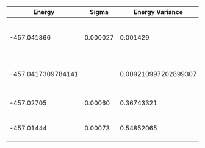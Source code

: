 | Energy             | Sigma    | Energy Variance      | DOF | Einf | Method                              | Reference |
|--------------------|----------|----------------------|-----|------|-------------------------------------|-----------|
| -457.041866        | 0.000027 | 0.001429             | 144 | 0    | 2D Recurrent Neural Network (2DRNN) | [paper](https://journals.aps.org/prresearch/abstract/10.1103/PhysRevResearch.2.023358) [code](https://github.com/mhibatallah/RNNWavefunctions) |
| -457.0417309784141 |          | 0.009210997202899307 | 144 | 0    | DMRG (bond dimension = 1024)        | [code](https://github.com/https://github.com/varbench/methods/blob/main/scripts/TFIsing/square_144_O_3/dmrg.sh) |
| -457.02705         | 0.00060  | 0.36743321           | 144 | 0    | RBM (alpha = 1)                     | TODO: own code (RBM) |
| -457.01444         | 0.00073  | 0.54852065           | 144 | 0    | Jastrow baseline                    | TODO: own code (Jastrow) |
